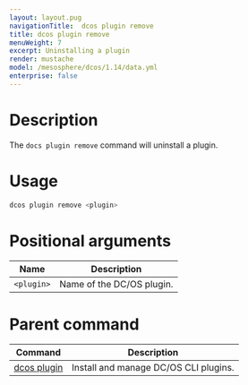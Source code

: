 ```yaml
---
layout: layout.pug
navigationTitle:  dcos plugin remove
title: dcos plugin remove
menuWeight: 7
excerpt: Uninstalling a plugin
render: mustache
model: /mesosphere/dcos/1.14/data.yml
enterprise: false
---
```


# Description

The `docs plugin remove` command will uninstall a plugin.

# Usage

```bash
dcos plugin remove <plugin>
```

# Positional arguments

| Name | Description |
|---------|-------------|
| `<plugin>`   |  Name of the DC/OS plugin. |

# Parent command

| Command | Description |
|---------|-------------|
| [dcos plugin](/mesosphere/dcos/1.14/cli/command-reference/dcos-plugin/)   | Install and manage DC/OS CLI plugins. |

